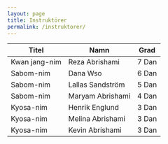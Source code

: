 ```yaml
---
layout: page
title: Instruktörer
permalink: /instruktorer/
---
```


| Titel         | Namn             | Grad  |
| ------------- | ---------------- | ----- |
| Kwan jang-nim | Reza Abrishami   | 7 Dan |
| Sabom-nim     | Dana Wso         | 6 Dan |
| Sabom-nim     | Lallas Sandström | 5 Dan |
| Sabom-nim     | Maryam Abrishami | 4 Dan |
| Kyosa-nim     | Henrik Englund   | 3 Dan |
| Kyosa-nim     | Melina Abrishami | 3 Dan |
| Kyosa-nim     | Kevin Abrishami  | 3 Dan |
